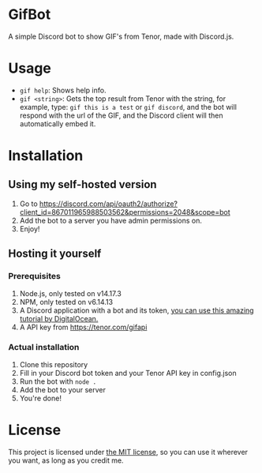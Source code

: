 # GifBot
A simple Discord bot to show GIF's from Tenor, made with Discord.js.

# Usage
- `gif help`: Shows help info.
- `gif <string>`: Gets the top result from Tenor with the string, for example, type: `gif this is a test` or `gif discord`, and the bot will respond with the url of the GIF, and the Discord client will then automatically embed it.

# Installation

## Using my self-hosted version

1. Go to https://discord.com/api/oauth2/authorize?client_id=867011965988503562&permissions=2048&scope=bot
2. Add the bot to a server you have admin permissions on.
3. Enjoy!

## Hosting it yourself

### Prerequisites
1. Node.js, only tested on v14.17.3
2. NPM, only tested on v6.14.13
3. A Discord application with a bot and its token, [you can use this amazing tutorial by DigitalOcean.](https://www.digitalocean.com/community/tutorials/how-to-build-a-discord-bot-with-node-js)
4. A API key from https://tenor.com/gifapi

### Actual installation
1. Clone this repository
2. Fill in your Discord bot token and your Tenor API key in config.json
3. Run the bot with `node .`
4. Add the bot to your server
5. You're done!

# License
This project is licensed under [the MIT license](https://en.wikipedia.org/wiki/MIT_License), so you can use it wherever you want, as long as you credit me.
